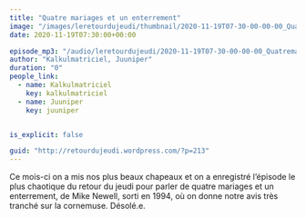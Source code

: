 ```yaml
---
title: "Quatre mariages et un enterrement"
image: "/images/leretourdujeudi/thumbnail/2020-11-19T07-30-00-00-00_Quatremariagesetunenterrement.jpg"
date: 2020-11-19T07:30:00+00:00

episode_mp3: "/audio/leretourdujeudi/2020-11-19T07-30-00-00-00_Quatremariagesetunenterrement.mp3"
author: "Kalkulmatriciel, Juuniper"
duration: "0"
people_link: 
  - name: Kalkulmatriciel
    key: kalkulmatriciel
  - name: Juuniper
    key: juuniper


is_explicit: false

guid: "http://retourdujeudi.wordpress.com/?p=213"
---
```


<PodcastHeader/>

<!-- ECRIRE LA DESCRIPTION DE L'EPISODE SOUS CETTE LIGNE -->

<p>Ce mois-ci on a mis nos plus beaux chapeaux et on a enregistré l’épisode le plus chaotique du retour du jeudi pour parler de quatre mariages et un enterrement, de Mike Newell, sorti en 1994, où on donne notre avis très tranché sur la cornemuse. Désolé.e.</p>



<img src="/resources/leretourdujeudi/2020-11-19T07-30-00-00-00_Quatremariagesetunenterrement/twitter.jpg" alt="">



 
<a href="" rel="nofollow"></a>
 


